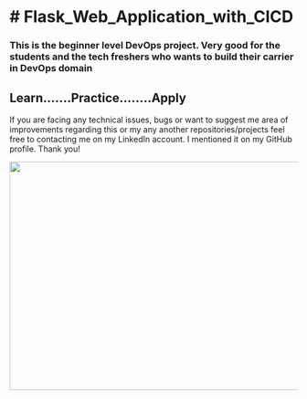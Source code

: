 # \# Flask\_Web\_Application\_with\_CICD

<h3>This is the beginner level DevOps project. Very good for the students and the tech freshers who wants to build their carrier in DevOps domain</h3>

<h2>Learn.......Practice........Apply</h2>

If you are facing any technical issues, bugs or want to suggest me area of improvements regarding this or my any another repositories/projects feel free to contacting me on my LinkedIn account. I mentioned it on my GitHub profile. Thank you!

<p align= "center"><img src="https://github.com/ROHAN0011/Flask_Web_Application_with_CICD/blob/https://github.com/ROHAN0011/Flask_Web_Application_with_CICD/blob/1b96e23bf0b7c8cab6e377a97ce0ca9a570906b5/Architecture%20of%20Flask_Web_Application_with_CICD.png" width="800" height= "400"></p>

